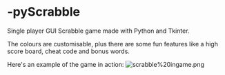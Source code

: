 # -pyScrabble
Single player GUI Scrabble game made with Python and Tkinter.

The colours are customisable, plus there are some fun features like a high score board, cheat code and bonus words.

Here's an example of the game in action:
![scrabble%20ingame.png](https://github.com/CZboop/-pyScrabble/blob/main/scrabble%20ingame.png)
